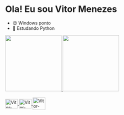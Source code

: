 # Ola! Eu sou Vitor Menezes
* 😉  Windows ponto 
* 🌱  Estudando Python

<div>
  <a href="https://beacons.ai/vitormenezess">
  <img height="180em" src="https://github-readme-stats.vercel.app/api?username=vitormenezess&show_icons=true&theme=dark&include_all_commits=true&count_private=true"/>
  <img height="180em" src="https://github-readme-stats.vercel.app/api/top-langs/?username=vitormenezess&layout=compact&langs_count=16&theme=dark"/>
</div>
  
  <div style="display: inline_block"><br>
    <img align="center" alt="Vitor-Python" height="30" width="40" src="https://cdn.jsdelivr.net/gh/devicons/devicon/icons/python/python-original-wordmark.svg" />
    <img align="center" alt="Vitor-Git" height="30" width="40" src="https://cdn.jsdelivr.net/gh/devicons/devicon/icons/git/git-plain.svg" />
    <img align="center" alt="Vitor-Java" heigt="30" width="40" src="https://cdn.jsdelivr.net/gh/devicons/devicon/icons/java/java-original-wordmark.svg" />
    
